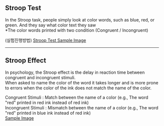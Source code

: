 ## Stroop Test <br/>
In the Stroop task, people simply look at color words, such as blue, red, or green. And they say what color text they saw<br/>
*The color words printed with two condition (Congruent / Incongruent)

(실험진행방법)
[Stroop Test Sample Image](https://user-images.githubusercontent.com/81608287/147805546-5a5ec989-b8ef-4207-b039-0d2d4e2138bb.png)

___


## Stroop Effect<br/>
In psychology, the Stroop effect is the delay in reaction time between congruent and incongruent stimuli.<br/>
When asked to name the color of the word it takes longer and is more prone to errors when the color of the ink does not match the name of the color.<br/>

Congruent Stimuli : Match between the name of a color (e.g., The word "red" printed in red ink instead of red ink)<br/>
Incongruent Stimuli : Mismatch between the name of a color (e.g., The word "red" printed in blue ink instead of red ink) <br/>
[Sample Image](https://user-images.githubusercontent.com/81608287/147805270-a0f78323-8124-4726-b8f8-27b44818e613.png)<br/>
